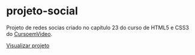 # projeto-social

Projeto de redes socias criado no capítulo 23 do curso de HTML5 e CSS3 do [CursoemVideo](https://www.cursoemvideo.com/).

[Visualizar projeto](https://guilherme-xd.github.io/projeto-social/)
